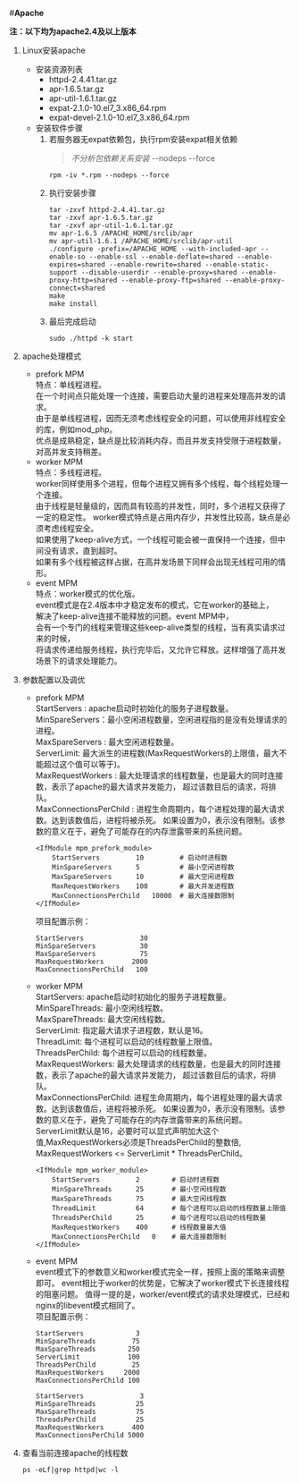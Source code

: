 #**Apache**

**注：以下均为apache2.4及以上版本**

1. Linux安装apache  
    +  安装资源列表  
        + httpd-2.4.41.tar.gz
        + apr-1.6.5.tar.gz
        + apr-util-1.6.1.tar.gz
        + expat-2.1.0-10.el7_3.x86_64.rpm
        + expat-devel-2.1.0-10.el7_3.x86_64.rpm  
    +  安装软件步骤  
        1. 若服务器无expat依赖包，执行rpm安装expat相关依赖
            > *不分析包依赖关系安装* --nodeps --force 
            ```shell命令
            rpm -iv *.rpm --nodeps --force
            ```
        2. 执行安装步骤   
            ```shell命令
            tar -zxvf httpd-2.4.41.tar.gz
            tar -zxvf apr-1.6.5.tar.gz
            tar -zxvf apr-util-1.6.1.tar.gz
            mv apr-1.6.5 /APACHE_HOME/srclib/apr
            mv apr-util-1.6.1 /APACHE_HOME/srclib/apr-util
            ./configure -prefix=/APACHE_HOME --with-included-apr --enable-so --enable-ssl --enable-deflate=shared --enable-expires=shared --enable-rewrite=shared --enable-static-support --disable-userdir --enable-proxy=shared --enable-proxy-http=shared --enable-proxy-ftp=shared --enable-proxy-connect=shared
            make
            make install
            ```  
        3. 最后完成启动  
            ```shell命令
            sudo ./httpd -k start
            ```  

2. apache处理模式  
    + prefork MPM  
        特点：单线程进程。<br/>
        在一个时间点只能处理一个连接，需要启动大量的进程来处理高并发的请求。<br/>
        由于是单线程进程，因而无须考虑线程安全的问题，可以使用非线程安全的库，例如mod_php。<br/>
        优点是成熟稳定，缺点是比较消耗内存，而且并发支持受限于进程数量，对高并发支持稍差。
    + worker MPM  
        特点：多线程进程。<br/>
        worker同样使用多个进程，但每个进程又拥有多个线程，每个线程处理一个连接。<br/>
        由于线程是轻量级的，因而具有较高的并发性，同时，多个进程又获得了一定的稳定性。
        worker模式特点是占用内存少，并发性比较高，缺点是必须考虑线程安全。<br/>
        如果使用了keep-alive方式，一个线程可能会被一直保持一个连接，但中间没有请求，直到超时。<br/>
        如果有多个线程被这样占据，在高并发场景下同样会出现无线程可用的情形。
    + event MPM  
        特点：worker模式的优化版。<br/>
        event模式是在2.4版本中才稳定发布的模式，它在worker的基础上，<br/>
        解决了keep-alive连接不能释放的问题。event MPM中，<br/>
        会有一个专门的线程来管理这些keep-alive类型的线程，当有真实请求过来的时候，<br/>
        将请求传递给服务线程，执行完毕后，又允许它释放。这样增强了高并发场景下的请求处理能力。

3. 参数配置以及调优  
    + prefork MPM  
        StartServers : apache启动时初始化的服务子进程数量。<br/>
        MinSpareServers：最小空闲进程数量，空闲进程指的是没有处理请求的进程。<br/>
        MaxSpareServers : 最大空闲进程数量。<br/>
        ServerLimit: 最大派生的进程数(MaxRequestWorkers的上限值，最大不能超过这个值可以等于)。<br/>
        MaxRequestWorkers : 最大处理请求的线程数量，也是最大的同时连接数，表示了apache的最大请求并发能力，
        超过该数目后的请求，将排队。<br/>
        MaxConnectionsPerChild : 进程生命周期内，每个进程处理的最大请求数。达到该数值后，进程将被杀死。
        如果设置为0，表示没有限制。该参数的意义在于，避免了可能存在的内存泄露带来的系统问题。 
        ```
        <IfModule mpm_prefork_module>
            StartServers         10         # 启动时进程数
            MinSpareServers      5          # 最小空闲进程数 
            MaxSpareServers      10         # 最大空闲进程数
            MaxRequestWorkers    100        # 最大并发进程数
            MaxConnectionsPerChild   10000  # 最大连接数限制
        </IfModule> 
        ```
        项目配置示例：  
        ```
        StartServers              30
        MinSpareServers           30
        MaxSpareServers           75 
        MaxRequestWorkers       2000
        MaxConnectionsPerChild   100
        ```   
    + worker MPM  
        StartServers: apache启动时初始化的服务子进程数量。<br/>
        MinSpareThreads: 最小空闲线程数。<br/>
        MaxSpareThreads: 最大空闲线程数。<br/>
        ServerLimit: 指定最大请求子进程数，默认是16。<br/>
        ThreadLimit: 每个进程可以启动的线程数量上限值。<br/>
        ThreadsPerChild: 每个进程可以启动的线程数量。<br/>
        MaxRequestWorkers: 最大处理请求的线程数量，也是最大的同时连接数，表示了apache的最大请求并发能力，
        超过该数目后的请求，将排队。<br/>
        MaxConnectionsPerChild: 进程生命周期内，每个进程处理的最大请求数。达到该数值后，进程将被杀死。
        如果设置为0，表示没有限制。该参数的意义在于，避免了可能存在的内存泄露带来的系统问题。<br/> 
        ServerLimit默认是16，必要时可以显式声明加大这个值,MaxRequestWorkers必须是ThreadsPerChild的整数倍, 
        MaxRequestWorkers <= ServerLimit * ThreadsPerChild。<br/>  
        ```
        <IfModule mpm_worker_module>
            StartServers         2        # 启动时进程数
            MinSpareThreads      25       # 最小空闲线程数
            MaxSpareThreads      75       # 最大空闲线程数
            ThreadLimit          64       # 每个进程可以启动的线程数量上限值
            ThreadsPerChild      25       # 每个进程可以启动的线程数量
            MaxRequestWorkers    400      # 线程数量最大值
            MaxConnectionsPerChild   0    # 最大连接数限制
        </IfModule> 
        ```
    + event MPM  
        event模式下的参数意义和worker模式完全一样，按照上面的策略来调整即可。 
        event相比于worker的优势是，它解决了worker模式下长连接线程的阻塞问题。 
        值得一提的是，worker/event模式的请求处理模式，已经和nginx的libevent模式相同了。<br/>
        项目配置示例：  
        ```
        StartServers             3
        MinSpareThreads         75
        MaxSpareThreads        250
        ServerLimit			   100
        ThreadsPerChild         25
        MaxRequestWorkers     2000
        MaxConnectionsPerChild 100
      
        StartServers              3
        MinSpareThreads          25
        MaxSpareThreads          75 
        ThreadsPerChild          25
        MaxRequestWorkers       400
        MaxConnectionsPerChild 5000
        ```
      
3. 查看当前连接apache的线程数
    ```shell script
    ps -eLf|grep httpd|wc -l
    ```